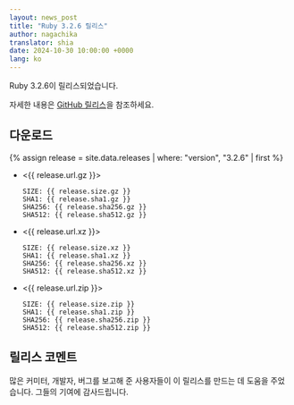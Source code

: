 ```yaml
---
layout: news_post
title: "Ruby 3.2.6 릴리스"
author: nagachika
translator: shia
date: 2024-10-30 10:00:00 +0000
lang: ko
---
```


Ruby 3.2.6이 릴리스되었습니다.

자세한 내용은 [GitHub 릴리스](https://github.com/ruby/ruby/releases/tag/v3_2_6)을 참조하세요.

## 다운로드

{% assign release = site.data.releases | where: "version", "3.2.6" | first %}

* <{{ release.url.gz }}>

      SIZE: {{ release.size.gz }}
      SHA1: {{ release.sha1.gz }}
      SHA256: {{ release.sha256.gz }}
      SHA512: {{ release.sha512.gz }}

* <{{ release.url.xz }}>

      SIZE: {{ release.size.xz }}
      SHA1: {{ release.sha1.xz }}
      SHA256: {{ release.sha256.xz }}
      SHA512: {{ release.sha512.xz }}

* <{{ release.url.zip }}>

      SIZE: {{ release.size.zip }}
      SHA1: {{ release.sha1.zip }}
      SHA256: {{ release.sha256.zip }}
      SHA512: {{ release.sha512.zip }}

## 릴리스 코멘트

많은 커미터, 개발자, 버그를 보고해 준 사용자들이 이 릴리스를 만드는 데 도움을 주었습니다.
그들의 기여에 감사드립니다.
